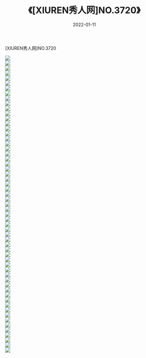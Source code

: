 ﻿---
layout: post
title:  《[XIUREN秀人网]NO.3720》
date:   2022-01-11
img: http://pic.660000.xyz/1:/秀人网/秀人网第04部分/[XIUREN秀人网]NO.3720/000.jpg
categories: [美女, 清纯, 唯美]
---

[XIUREN秀人网]NO.3720

 ![](http://pic.660000.xyz/1:/秀人网/秀人网第04部分/[XIUREN秀人网]NO.3720/001.jpg) <br>![](http://pic.660000.xyz/1:/秀人网/秀人网第04部分/[XIUREN秀人网]NO.3720/002.jpg) <br>![](http://pic.660000.xyz/1:/秀人网/秀人网第04部分/[XIUREN秀人网]NO.3720/003.jpg) <br>![](http://pic.660000.xyz/1:/秀人网/秀人网第04部分/[XIUREN秀人网]NO.3720/004.jpg) <br>![](http://pic.660000.xyz/1:/秀人网/秀人网第04部分/[XIUREN秀人网]NO.3720/005.jpg) <br>![](http://pic.660000.xyz/1:/秀人网/秀人网第04部分/[XIUREN秀人网]NO.3720/006.jpg) <br>![](http://pic.660000.xyz/1:/秀人网/秀人网第04部分/[XIUREN秀人网]NO.3720/007.jpg) <br>![](http://pic.660000.xyz/1:/秀人网/秀人网第04部分/[XIUREN秀人网]NO.3720/008.jpg) <br>![](http://pic.660000.xyz/1:/秀人网/秀人网第04部分/[XIUREN秀人网]NO.3720/009.jpg) <br>![](http://pic.660000.xyz/1:/秀人网/秀人网第04部分/[XIUREN秀人网]NO.3720/010.jpg) <br>![](http://pic.660000.xyz/1:/秀人网/秀人网第04部分/[XIUREN秀人网]NO.3720/011.jpg) <br>![](http://pic.660000.xyz/1:/秀人网/秀人网第04部分/[XIUREN秀人网]NO.3720/012.jpg) <br>![](http://pic.660000.xyz/1:/秀人网/秀人网第04部分/[XIUREN秀人网]NO.3720/013.jpg) <br>![](http://pic.660000.xyz/1:/秀人网/秀人网第04部分/[XIUREN秀人网]NO.3720/014.jpg) <br>![](http://pic.660000.xyz/1:/秀人网/秀人网第04部分/[XIUREN秀人网]NO.3720/015.jpg) <br>![](http://pic.660000.xyz/1:/秀人网/秀人网第04部分/[XIUREN秀人网]NO.3720/016.jpg) <br>![](http://pic.660000.xyz/1:/秀人网/秀人网第04部分/[XIUREN秀人网]NO.3720/017.jpg) <br>![](http://pic.660000.xyz/1:/秀人网/秀人网第04部分/[XIUREN秀人网]NO.3720/018.jpg) <br>![](http://pic.660000.xyz/1:/秀人网/秀人网第04部分/[XIUREN秀人网]NO.3720/019.jpg) <br>![](http://pic.660000.xyz/1:/秀人网/秀人网第04部分/[XIUREN秀人网]NO.3720/020.jpg) <br>![](http://pic.660000.xyz/1:/秀人网/秀人网第04部分/[XIUREN秀人网]NO.3720/021.jpg) <br>![](http://pic.660000.xyz/1:/秀人网/秀人网第04部分/[XIUREN秀人网]NO.3720/022.jpg) <br>![](http://pic.660000.xyz/1:/秀人网/秀人网第04部分/[XIUREN秀人网]NO.3720/023.jpg) <br>![](http://pic.660000.xyz/1:/秀人网/秀人网第04部分/[XIUREN秀人网]NO.3720/024.jpg) <br>![](http://pic.660000.xyz/1:/秀人网/秀人网第04部分/[XIUREN秀人网]NO.3720/025.jpg) <br>![](http://pic.660000.xyz/1:/秀人网/秀人网第04部分/[XIUREN秀人网]NO.3720/026.jpg) <br>![](http://pic.660000.xyz/1:/秀人网/秀人网第04部分/[XIUREN秀人网]NO.3720/027.jpg) <br>![](http://pic.660000.xyz/1:/秀人网/秀人网第04部分/[XIUREN秀人网]NO.3720/028.jpg) <br>![](http://pic.660000.xyz/1:/秀人网/秀人网第04部分/[XIUREN秀人网]NO.3720/029.jpg) <br>![](http://pic.660000.xyz/1:/秀人网/秀人网第04部分/[XIUREN秀人网]NO.3720/030.jpg) <br>![](http://pic.660000.xyz/1:/秀人网/秀人网第04部分/[XIUREN秀人网]NO.3720/031.jpg) <br>![](http://pic.660000.xyz/1:/秀人网/秀人网第04部分/[XIUREN秀人网]NO.3720/032.jpg) <br>![](http://pic.660000.xyz/1:/秀人网/秀人网第04部分/[XIUREN秀人网]NO.3720/033.jpg) <br>![](http://pic.660000.xyz/1:/秀人网/秀人网第04部分/[XIUREN秀人网]NO.3720/034.jpg) <br>![](http://pic.660000.xyz/1:/秀人网/秀人网第04部分/[XIUREN秀人网]NO.3720/035.jpg) <br>![](http://pic.660000.xyz/1:/秀人网/秀人网第04部分/[XIUREN秀人网]NO.3720/036.jpg) <br>![](http://pic.660000.xyz/1:/秀人网/秀人网第04部分/[XIUREN秀人网]NO.3720/037.jpg) <br>![](http://pic.660000.xyz/1:/秀人网/秀人网第04部分/[XIUREN秀人网]NO.3720/038.jpg) <br>![](http://pic.660000.xyz/1:/秀人网/秀人网第04部分/[XIUREN秀人网]NO.3720/039.jpg) <br>![](http://pic.660000.xyz/1:/秀人网/秀人网第04部分/[XIUREN秀人网]NO.3720/040.jpg) <br>![](http://pic.660000.xyz/1:/秀人网/秀人网第04部分/[XIUREN秀人网]NO.3720/041.jpg) <br>![](http://pic.660000.xyz/1:/秀人网/秀人网第04部分/[XIUREN秀人网]NO.3720/042.jpg) <br>![](http://pic.660000.xyz/1:/秀人网/秀人网第04部分/[XIUREN秀人网]NO.3720/043.jpg) <br>![](http://pic.660000.xyz/1:/秀人网/秀人网第04部分/[XIUREN秀人网]NO.3720/044.jpg) <br>![](http://pic.660000.xyz/1:/秀人网/秀人网第04部分/[XIUREN秀人网]NO.3720/045.jpg) <br>![](http://pic.660000.xyz/1:/秀人网/秀人网第04部分/[XIUREN秀人网]NO.3720/046.jpg) <br>![](http://pic.660000.xyz/1:/秀人网/秀人网第04部分/[XIUREN秀人网]NO.3720/047.jpg) <br>![](http://pic.660000.xyz/1:/秀人网/秀人网第04部分/[XIUREN秀人网]NO.3720/048.jpg) <br>![](http://pic.660000.xyz/1:/秀人网/秀人网第04部分/[XIUREN秀人网]NO.3720/049.jpg) <br>![](http://pic.660000.xyz/1:/秀人网/秀人网第04部分/[XIUREN秀人网]NO.3720/050.jpg) <br>![](http://pic.660000.xyz/1:/秀人网/秀人网第04部分/[XIUREN秀人网]NO.3720/051.jpg) <br>![](http://pic.660000.xyz/1:/秀人网/秀人网第04部分/[XIUREN秀人网]NO.3720/052.jpg) <br>![](http://pic.660000.xyz/1:/秀人网/秀人网第04部分/[XIUREN秀人网]NO.3720/053.jpg) <br>![](http://pic.660000.xyz/1:/秀人网/秀人网第04部分/[XIUREN秀人网]NO.3720/054.jpg) <br>![](http://pic.660000.xyz/1:/秀人网/秀人网第04部分/[XIUREN秀人网]NO.3720/055.jpg) <br>![](http://pic.660000.xyz/1:/秀人网/秀人网第04部分/[XIUREN秀人网]NO.3720/056.jpg) <br>![](http://pic.660000.xyz/1:/秀人网/秀人网第04部分/[XIUREN秀人网]NO.3720/057.jpg) <br>![](http://pic.660000.xyz/1:/秀人网/秀人网第04部分/[XIUREN秀人网]NO.3720/058.jpg) <br>![](http://pic.660000.xyz/1:/秀人网/秀人网第04部分/[XIUREN秀人网]NO.3720/059.jpg) <br>